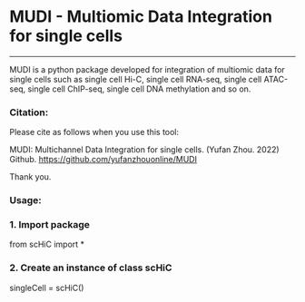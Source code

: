 # MUDI - Multiomic Data Integration for single cells

----------------------------------
MUDI is a python package developed for integration of multiomic data for single cells such as single cell Hi-C, single cell RNA-seq, single cell ATAC-seq, single cell ChIP-seq, single cell DNA methylation and so on.

### Citation:

Please cite as follows when you use this tool:

MUDI: Multichannel Data Integration for single cells. (Yufan Zhou. 2022) Github. https://github.com/yufanzhouonline/MUDI

Thank you.

### Usage:

### 1. Import package

from scHiC import *


### 2. Create an instance of class scHiC

singleCell = scHiC()
